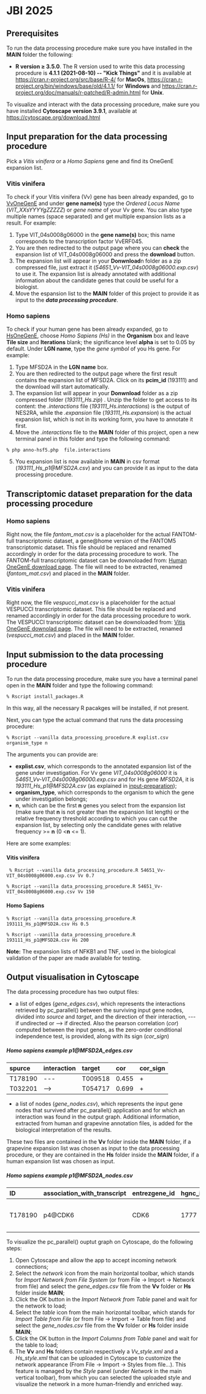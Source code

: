 # JBI 2025


## Prerequisites

To run the data processing procedure make sure you have installed in the **MAIN** folder the following:

- **R version ≥ 3.5.0**. The R version used to write this data processing procedure is **4.1.1 (2021-08-10) -- "Kick Things"** and it is available at https://cran.r-project.org/src/base/R-4/ for **MacOs**, https://cran.r-project.org/bin/windows/base/old/4.1.1/ for **Windows** and https://cran.r-project.org/doc/manuals/r-patched/R-admin.html for **Unix**.


To visualize and interact with the data processing procedure, make sure you have installed **Cytoscape version 3.9.1**, available at https://cytoscape.org/download.html

## Input preparation for the data processing procedure

Pick a _Vitis vinifera_ or a _Homo Sapiens_ gene and find its OneGenE expansion list.

### Vitis vinifera

To check if your Vitis vinifera (Vv) gene has been already expanded, go to [VvOneGenE](http://ibdm.disi.unitn.it/onegene/vv/onegene-vv.php) and under **gene name(s)** type the _Ordered Locus Name_ (_VIT_XXsYYYYgZZZZZ_) or _gene name_  of your Vv gene. You can also type multiple names (space separated) and get multiple expansion lists as a result.
For example: 
1. Type VIT_04s0008g06000 in the **gene name(s)** box; this name corresponds to the transcription factor VvERF045. 
2. You are then redirected to the output page where you can **check** the expansion list of VIT_04s0008g06000 and press the **download** button. 
3. The expansion list will appear in your **Donwnload**n folder as a zip compressed file, just extract it (_54651_Vv-VIT_04s0008g06000.exp.csv_) to use it. The expansion list is already annotated with additional information about the candidate genes that could be useful for a biologist.
4. Move the espansion list to the **MAIN** folder of this project to provide it as input to the ***data processing procedure***. 


### Homo sapiens

To check if your human gene has been already expanded, go to [HsOneGenE](https://gene.disi.unitn.it/test/gene\_history-z.php), choose _Homo Sapiens (Hs)_ in the **Organism** box and leave **Tile size** and **Iterations** blank; the significance level **alpha** is set to 0.05 by default. Under **LGN name**, type the _gene symbol_ of you Hs gene.
For example:
1. Type MFSD2A in the **LGN name** box.
2.  You are then redirected to the output page where the first result contains the expansion list of MFSD2A. Click on its **pcim_id** (193111) and the download will start automatically. 
3. The expansion list will appear in your **Donwnload** folder as a zip compressed folder (_193111_Hs.zip_) . Unzip the folder to get access to its content: the _.interactions_ file (_193111_Hs.interactions_) is the output of NES2RA, while the _.expansion_ file (_193111_Hs.expansion_) is the actual expansion list, which is not in its working form, you have to annotate it first.
4. Move the _.interactions_ file to the **MAIN** folder of this project, open a new terminal panel in this folder and type the following command:

  ```
  % php anno-hsf5.php  file.interactions
  ```
5. You expansion list is now available in **MAIN** in csv format (_193111_Hs_p1@<!-- -->MFSD2A.csv_) and you can provide it as input to the data processing procedure.


## Transcriptomic dataset preparation for the data processing procedure

### Homo sapiens

Right now, the file _fantom_mat.csv_ is a placeholder for the actual FANTOM-full transcriptomic dataset, a gene@home version of the FANTOM5 transcriptomic dataset. This file should be replaced and renamed accordingly in order for the data processing procedure to work. The FANTOM-full transcriptomic dataset can be downoloaded from: [Human OneGenE download page](https://gene.disi.unitn.it/test/download/bc/hgnc_data_mat.csv.gz). The file will need to be extracted, renamed (_fantom_mat.csv_) and placed in the **MAIN** folder.

### Vitis vinifera

Right now, the file _vespucci_mat.csv_ is a placeholder for the actual VESPUCCI transcriptomic dataset. This file should be replaced and renamed accordingly in order for the data processing procedure to work. The VESPUCCI transcriptomic dataset can be downoloaded from: [Vitis OneGenE downolad page](http://ibdm.disi.unitn.it/download-2/). The file will need to be extracted, renamed (_vespucci_mat.csv_) and placed in the **MAIN** folder.


## Input submission to the data processing procedure

To run the data processing procedure, make sure you have a terminal panel open in the **MAIN** folder and type the following command:

  ```
  % Rscript install_packages.R
  ```

In this way, all the necessary R pacakges will be installed, if not present.

Next, you can type the actual command that runs the data processing procedure:

  ```
  % Rscript --vanilla data_processing_procedure.R explist.csv organism_type n
  ```
The arguments you can provide are:

- **explist.csv**, which corresponds to the annotated expansion list of the gene under investigation. For Vv gene _VIT_04s0008g06000_ it is _54651_Vv-VIT_04s0008g06000.exp.csv_ and for Hs gene _MFSD2A_, it is _193111_Hs_p1@<!-- -->MFSD2A.csv_ (as explained in [input-preparation](https://github.com/Camilla9347/JBI-Special-Issue-BITS-2022/edit/main/README.md#input-preparation-for-the-data-processing-procedure));
- **organism_type**, which corresponds to the organism to which the gene under investigation belongs;
- **n**, which can be the first **n** genes you select from the expansion list (make sure that **n** is not greater than the expansion list length) or the relative frequency threshold according to which you can cut the expansion list, by selecting only the candidate genes with relative frequency >= **n** (0 <**n** <= 1).

Here are some examples:

#### Vitis vinifera

 ```
  % Rscript --vanilla data_processing_procedure.R 54651_Vv-VIT_04s0008g06000.exp.csv Vv 0.7

  ```
  
  ```
  % Rscript --vanilla data_processing_procedure.R 54651_Vv-VIT_04s0008g06000.exp.csv Vv 150

  ```

#### Homo Sapiens

  ```
  % Rscript --vanilla data_processing_procedure.R 193111_Hs_p1@MFSD2A.csv Hs 0.5

  ```
  
  ```
  % Rscript --vanilla data_processing_procedure.R 193111_Hs_p1@MFSD2A.csv Hs 200

  ```
  
**Note:** The expansion lists of NFKB1 and TNF, used in the biological validation of the paper are made available for testing.

## Output visualisation in Cytoscape

The data processing procedure has two output files:

 - a list of edges (_gene_edges.csv_), which represents the interactions retrieved by pc_parallel() between the surviving input gene nodes, divided into _source_ and _target_, and the direction of their interaction, --- if undirected or  --> if directed. Also the pearson correlation (_cor_) computed between the input genes, as the zero-order conditional independence test, is provided, along with its sign (_cor_sign_)
 
##### Homo sapiens example _p1@<!-- -->MFSD2A_edges.csv_

| spurce | interaction | target | cor | cor_sign |
| :---   |     :---  |   :--- |  :---  |:---    | 
| T178190| --- | T009518 | 0.455 | + |
| T032201 | --> | T054717 | 0.699 | + |

 - a list of nodes (_gene_nodes.csv_), which represents the input gene nodes that survived after pc_parallel() application and for which an interaction was found in the output graph. Additional information, extracted from human and grapevine annotation files, is added for the biological interpretation of the results.

These two files are contained in the **Vv** folder inside the **MAIN** folder, if a grapevine expansion list was chosen as input to the data processing procedure, or they are contained in the **Hs** folder inside the **MAIN** folder, if a human expansion list was chosen as input.

##### Homo sapiens example _p1@<!-- -->MFSD2A_nodes.csv_

| ID | association_with_transcript | entrezgene_id | hgnc_id | uniprot_id | description | rank | Frel | type |
| :---    |     :---  |   :--- |  :---  |:---    | :---                      | :--- | :---  |  :---                     |  
| T178190 | p4@CDK6   | CDK6   | 1777   | Q00534 | cyclin dependent kinase 6 | 14   | 0.996 | gene with protein product |


To visualize the pc_parallel() ouptut graph on Cytoscape, do the following steps:

1. Open Cytoscape and allow the app to accept incoming network connections;
2. Select the _network_ icon from the main horizontal toolbar, which stands for _Import Network from File System_ (or from File -> Import -> Network from file) and select the _gene_edges.csv_ file from the **Vv** folder or **Hs** folder inside **MAIN**;
3. Click the OK button in the _Import Network from Table_ panel and wait for the network to load;
4. Select the _table_ icon from the main horizontal toolbar, which stands for _Import Table from File_ (or from File -> Import -> Table from file) and select the _gene_nodes.csv_ file from the **Vv** folder or **Hs** folder inside **MAIN**;
5. Click the OK button in the _Import Columns from Table_ panel and wait for the table to load;
6. The **Vv** and **Hs** folders contain respectively a _Vv_style.xml_ and a _Hs_style.xml_ that can be uploaded in Cytoscape to customize the network appearance (From File -> Import -> Styles from file...). This feature is managed by the _Style_ panel (under _Network_ in the main vertical toolbar), from which you can selected the uploaded style and visualize the network in a more human-friendly and enriched way.
